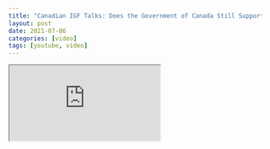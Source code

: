 ```yaml
---
title: "Canadian IGF Talks: Does the Government of Canada Still Support the Open Internet?"
layout: post
date: 2021-07-06
categories: [video]
tags: [youtube, video]
---
```


<div class="youtube-container">
<iframe src="https://www.youtube.com/embed/eajAvEXA3Io?rel=0" allow="accelerometer; encrypted-media; gyroscope; picture-in-picture" allowfullscreen></iframe>
</div>

